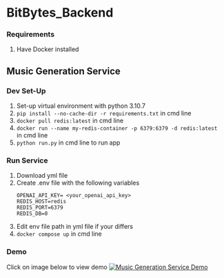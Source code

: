 # BitBytes_Backend

### Requirements
1. Have Docker installed
## Music Generation Service
### Dev Set-Up 
1. Set-up virtual environment with python 3.10.7
2.  ```pip install --no-cache-dir -r requirements.txt```  in cmd line
3. ```docker pull redis:latest``` in cmd line
4. ```docker run --name my-redis-container -p 6379:6379 -d redis:latest``` in cmd line
5. ```python run.py``` in cmd line to run app

### Run Service 
1. Download yml file
2. Create .env file with the following variables
    ```
    OPENAI_API_KEY= <your_openai_api_key>
    REDIS_HOST=redis
    REDIS_PORT=6379
    REDIS_DB=0
    ```
3. Edit env file path in yml file if your differs
4. ```docker compose up``` in cmd line
### Demo
Click on image below to view demo 
[![Music Generation Service Demo](https://img.youtube.com/vi/ZrmfwJmS-Tw/0.jpg)](https://www.youtube.com/watch?v=ZrmfwJmS-Tw)
